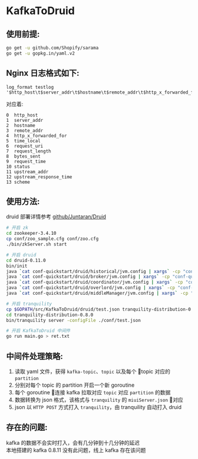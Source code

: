 # KafkaToDruid


## 使用前提:  

``` sh
go get -u github.com/Shopify/sarama
go get -u gopkg.in/yaml.v2
```

## Nginx 日志格式如下:  

``` nginx
log_format testlog '$http_host\t$server_addr\t$hostname\t$remote_addr\t$http_x_forwarded_for\t$time_local\t$request_uri\t$request_length\t$bytes_sent\t$request_time\t$status\t$upstream_addr\t$upstream_response_time\t$scheme';
```

对应着:  

```
0  http_host
1  server_addr
2  hostname
3  remote_addr
4  http_x_forwarded_for
5  time_local
6  request_uri
7  request_length
8  bytes_sent
9  request_time
10 status
11 upstream_addr
12 upstream_response_time
13 scheme
```

## 使用方法:  

druid 部署详情参考 [github/Juntaran/Druid](https://github.com/Juntaran/Note/blob/master/Data_Mining-Machine_Learning/Druid/Druid%E9%83%A8%E7%BD%B2.md)  

``` sh
# 开启 zk
cd zookeeper-3.4.10
cp conf/zoo_sample.cfg conf/zoo.cfg
./bin/zkServer.sh start

# 开启 druid
cd druid-0.11.0
bin/init
java `cat conf-quickstart/druid/historical/jvm.config | xargs` -cp "conf-quickstart/druid/_common:conf-quickstart/druid/historical:lib/*" io.druid.cli.Main server historical
java `cat conf-quickstart/druid/broker/jvm.config | xargs` -cp "conf-quickstart/druid/_common:conf-quickstart/druid/broker:lib/*" io.druid.cli.Main server broker
java `cat conf-quickstart/druid/coordinator/jvm.config | xargs` -cp "conf-quickstart/druid/_common:conf-quickstart/druid/coordinator:lib/*" io.druid.cli.Main server coordinator
java `cat conf-quickstart/druid/overlord/jvm.config | xargs` -cp "conf-quickstart/druid/_common:conf-quickstart/druid/overlord:lib/*" io.druid.cli.Main server overlord
java `cat conf-quickstart/druid/middleManager/jvm.config | xargs` -cp "conf-quickstart/druid/_common:conf-quickstart/druid/middleManager:lib/*" io.druid.cli.Main server middleManager

# 开启 tranquility
cp $GOPATH/src/KafkaToDruid/druid/test.json tranquility-distribution-0.8.0/conf
cd tranquility-distribution-0.8.0
bin/tranquility server -configFile ./conf/test.json

# 开启 KafkaToDruid 中间件
go run main.go > ret.txt
```

## 中间件处理策略:  

1. 读取 yaml 文件，获得 `kafka-topic`、`topic` 以及每个 topic 对应的 `partition`  
2. 分别对每个 topic 的 partition 开启一个新 goroutine  
3. 每个 goroutine 连接 kafka 拉取对应 `topic` 对应 `partition` 的数据  
4. 数据转换为 json 格式，该格式与 `tranquility` 的 `miuiServer.json` 对应  
5. json 以 `HTTP POST` 方式打入 `tranquility`，由 tranquility 自动打入 druid  


## 存在的问题:  

kafka 的数据不会实时打入，会有几分钟到十几分钟的延迟  
本地搭建的 kafka 0.8.11 没有此问题，线上 kafka 存在该问题  
